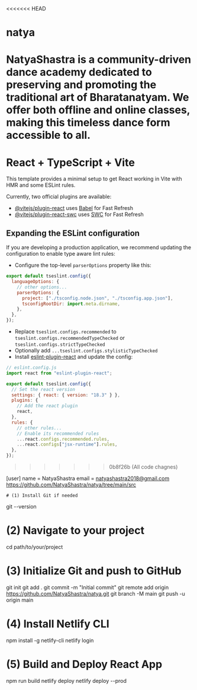 <<<<<<< HEAD
# natya
NatyaShastra is a community-driven dance academy dedicated to preserving and promoting the traditional art of Bharatanatyam. We offer both offline and online classes, making this timeless dance form accessible to all.
=======
# React + TypeScript + Vite

This template provides a minimal setup to get React working in Vite with HMR and some ESLint rules.

Currently, two official plugins are available:

- [@vitejs/plugin-react](https://github.com/vitejs/vite-plugin-react/blob/main/packages/plugin-react/README.md) uses [Babel](https://babeljs.io/) for Fast Refresh
- [@vitejs/plugin-react-swc](https://github.com/vitejs/vite-plugin-react-swc) uses [SWC](https://swc.rs/) for Fast Refresh

## Expanding the ESLint configuration

If you are developing a production application, we recommend updating the configuration to enable type aware lint rules:

- Configure the top-level `parserOptions` property like this:

```js
export default tseslint.config({
  languageOptions: {
    // other options...
    parserOptions: {
      project: ["./tsconfig.node.json", "./tsconfig.app.json"],
      tsconfigRootDir: import.meta.dirname,
    },
  },
});
```

- Replace `tseslint.configs.recommended` to `tseslint.configs.recommendedTypeChecked` or `tseslint.configs.strictTypeChecked`
- Optionally add `...tseslint.configs.stylisticTypeChecked`
- Install [eslint-plugin-react](https://github.com/jsx-eslint/eslint-plugin-react) and update the config:

```js
// eslint.config.js
import react from "eslint-plugin-react";

export default tseslint.config({
  // Set the react version
  settings: { react: { version: "18.3" } },
  plugins: {
    // Add the react plugin
    react,
  },
  rules: {
    // other rules...
    // Enable its recommended rules
    ...react.configs.recommended.rules,
    ...react.configs["jsx-runtime"].rules,
  },
});
```
>>>>>>> 0b8f26b (All code chagnes)


[user]
    name = NatyaShastra
    email = natyashastra2018@gmail.com
    https://github.com/NatyaShastra/natya/tree/main/src

    # (1) Install Git if needed
git --version

# (2) Navigate to your project
cd path/to/your/project

# (3) Initialize Git and push to GitHub
git init
git add .
git commit -m "Initial commit"
git remote add origin https://github.com/NatyaShastra/natya.git
git branch -M main
git push -u origin main

# (4) Install Netlify CLI
npm install -g netlify-cli
netlify login

# (5) Build and Deploy React App
npm run build
netlify deploy
netlify deploy --prod
